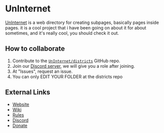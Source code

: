 # UnInternet
[UnInternet](https://uninternet.github.io) is a web directory for creating subpages, basically pages inside pages. it is a cool project that i have been going on about it for about sometimes, and it's really cool, you should check it out.

## How to collaborate
1. Contribute to the [`UnInternet/districts`](https://github.com/UnInternet/districts) GitHub repo.
2. Join our [Discord server](https://discord.com/invite/a6euRPXkfU), we will give you a role after joining.
3. At "Issues", request an issue.
4. You can only EDIT YOUR FOLDER at the districts repo

## External Links
* [Website](https://uninternet.github.io)
* [Wiki](https://github.com/UnInternet/uninternet.github.io/wiki)
* [Rules](/RULES.md)
* [Discord](https://discord.com/invite/a6euRPXkfU)
* [Donate](https://example.com)
